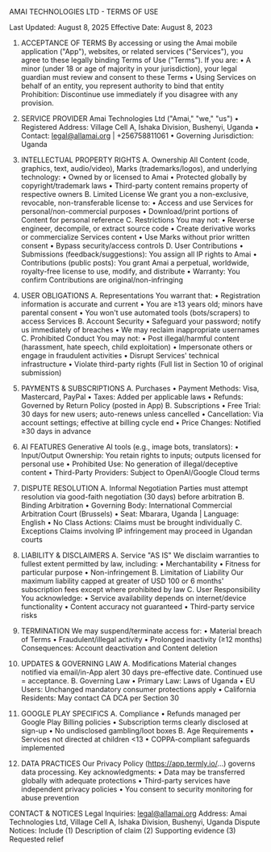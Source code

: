 AMAI TECHNOLOGIES LTD - TERMS OF USE


Last Updated: August 8, 2025
Effective Date: August 8, 2023
 
1. ACCEPTANCE OF TERMS
By accessing or using the Amai mobile application ("App"), websites, or related services ("Services"), you agree to these legally binding Terms of Use ("Terms"). If you are:
•	A minor (under 18 or age of majority in your jurisdiction), your legal guardian must review and consent to these Terms
•	Using Services on behalf of an entity, you represent authority to bind that entity
Prohibition: Discontinue use immediately if you disagree with any provision.
 
2. SERVICE PROVIDER
Amai Technologies Ltd ("Amai," "we," "us")
•	Registered Address: Village Cell A, Ishaka Division, Bushenyi, Uganda
•	Contact: legal@allamai.org | +256758811061
•	Governing Jurisdiction: Uganda
 
3. INTELLECTUAL PROPERTY RIGHTS
A. Ownership
All Content (code, graphics, text, audio/video), Marks (trademarks/logos), and underlying technology:
•	Owned by or licensed to Amai
•	Protected globally by copyright/trademark laws
•	Third-party content remains property of respective owners
B. Limited License
We grant you a non-exclusive, revocable, non-transferable license to:
•	Access and use Services for personal/non-commercial purposes
•	Download/print portions of Content for personal reference
C. Restrictions
You may not:
•	Reverse engineer, decompile, or extract source code
•	Create derivative works or commercialize Services content
•	Use Marks without prior written consent
•	Bypass security/access controls
D. User Contributions
•	Submissions (feedback/suggestions): You assign all IP rights to Amai
•	Contributions (public posts): You grant Amai a perpetual, worldwide, royalty-free license to use, modify, and distribute
•	Warranty: You confirm Contributions are original/non-infringing
 
4. USER OBLIGATIONS
A. Representations
You warrant that:
•	Registration information is accurate and current
•	You are ≥13 years old; minors have parental consent
•	You won't use automated tools (bots/scrapers) to access Services
B. Account Security
•	Safeguard your password; notify us immediately of breaches
•	We may reclaim inappropriate usernames
C. Prohibited Conduct
You may not:
•	Post illegal/harmful content (harassment, hate speech, child exploitation)
•	Impersonate others or engage in fraudulent activities
•	Disrupt Services' technical infrastructure
•	Violate third-party rights
(Full list in Section 10 of original submission)
 
5. PAYMENTS & SUBSCRIPTIONS
A. Purchases
•	Payment Methods: Visa, Mastercard, PayPal
•	Taxes: Added per applicable laws
•	Refunds: Governed by Return Policy (posted in App)
B. Subscriptions
•	Free Trial: 30 days for new users; auto-renews unless cancelled
•	Cancellation: Via account settings; effective at billing cycle end
•	Price Changes: Notified ≥30 days in advance
 
6. AI FEATURES
Generative AI tools (e.g., image bots, translators):
•	Input/Output Ownership: You retain rights to inputs; outputs licensed for personal use
•	Prohibited Use: No generation of illegal/deceptive content
•	Third-Party Providers: Subject to OpenAI/Google Cloud terms
 
7. DISPUTE RESOLUTION
A. Informal Negotiation
Parties must attempt resolution via good-faith negotiation (30 days) before arbitration
B. Binding Arbitration
•	Governing Body: International Commercial Arbitration Court (Brussels)
•	Seat: Mbarara, Uganda | Language: English
•	No Class Actions: Claims must be brought individually
C. Exceptions
Claims involving IP infringement may proceed in Ugandan courts
 
8. LIABILITY & DISCLAIMERS
A. Service "AS IS"
We disclaim warranties to fullest extent permitted by law, including:
•	Merchantability
•	Fitness for particular purpose
•	Non-infringement
B. Limitation of Liability
Our maximum liability capped at greater of USD 100 or 6 months' subscription fees except where prohibited by law
C. User Responsibility
You acknowledge:
•	Service availability depends on internet/device functionality
•	Content accuracy not guaranteed
•	Third-party service risks

9. TERMINATION
We may suspend/terminate access for:
•	Material breach of Terms
•	Fraudulent/illegal activity
•	Prolonged inactivity (≥12 months)
Consequences: Account deactivation and Content deletion
 
10. UPDATES & GOVERNING LAW
A. Modifications
Material changes notified via email/in-App alert 30 days pre-effective date. Continued use = acceptance.
B. Governing Law
•	Primary Law: Laws of Uganda
•	EU Users: Unchanged mandatory consumer protections apply
•	California Residents: May contact CA DCA per Section 30
 
 11. GOOGLE PLAY SPECIFICS
A. Compliance
•	Refunds managed per Google Play Billing policies
•	Subscription terms clearly disclosed at sign-up
•	No undisclosed gambling/loot boxes
B. Age Requirements
•	Services not directed at children <13
•	COPPA-compliant safeguards implemented
 
12. DATA PRACTICES
Our Privacy Policy (https://app.termly.io/...) governs data processing. Key acknowledgments:
•	Data may be transferred globally with adequate protections
•	Third-party services have independent privacy policies
•	You consent to security monitoring for abuse prevention
 
CONTACT & NOTICES
Legal Inquiries: legal@allamai.org
Address: Amai Technologies Ltd, Village Cell A, Ishaka Division, Bushenyi, Uganda
Dispute Notices: Include (1) Description of claim (2) Supporting evidence (3) Requested relief

